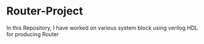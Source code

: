 # Router-Project
In this Repository, I have worked on various system block using verilog HDL for producing Router 
